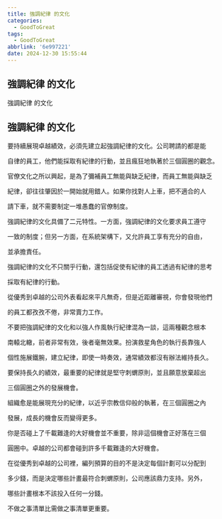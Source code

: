 ```yaml
---
title: 強調紀律 的文化
categories:
  - GoodToGreat
tags:
  - GoodToGreat
abbrlink: '6e997221'
date: 2024-12-30 15:55:44
---
```

強調紀律 的文化
-----------------------------------------------------------------------------------------------
<!--more-->
強調紀律 的文化

強調紀律 的文化
-----------------------------------------------------------------------------------------------
要持續展現卓越績效，必須先建立起強調紀律的文化。公司聘請的都是能

自律的員工，他們能採取有紀律的行動，並且瘋狂地執著於三個圓圈的觀念。

官僚文化之所以興起，是為了彌補員工無能與缺乏紀律，而員工無能與缺乏

紀律，卻往往肇因於一開始就用錯人。如果你找對人上車，把不適合的人

請下車，就不需要制定一堆愚蠢的官僚制度。

強調紀律的文化具備了二元特性。一方面，強調紀律的文化要求員工遵守

一致的制度；但另一方面，在系統架構下，又允許員工享有充分的自由，

並承擔責任。

強調紀律的文化不只關乎行動，還包括促使有紀律的員工透過有紀律的思考

採取有紀律的行動。

從優秀到卓越的公司外表看起來平凡無奇，但是近距離審視，你會發現他們

的員工都孜孜不倦，非常賣力工作。

不要把強調紀律的文化和以強人作風執行紀律混為一談，這兩種觀念根本

南轅北轍，前者非常有效，後者毫無效果。扮演救星角色的執行長靠強人

個性施展鐵腕，建立紀律，即使一時奏效，通常績效都沒有辦法維持長久。

要保持長久的績效，最重要的紀律就是堅守刺蝟原則，並且願意放棄超出

三個圓圈之外的發展機會。

組織愈是能展現充分的紀律，以近乎宗教信仰般的執著，在三個圓圈之內

發展，成長的機會反而變得更多。

你是否碰上了千載難逢的大好機會並不重要，除非這個機會正好落在三個

圓圈中。卓越的公司都會碰到許多千載難逢的大好機會。

在從優秀到卓越的公司裡，編列預算的目的不是決定每個計劃可以分配到

多少錢，而是決定哪些計畫最符合刺蝟原則，公司應該鼎力支持。另外，

哪些計畫根本不該投入任何一分錢。

不做之事清單比需做之事清單更重要。